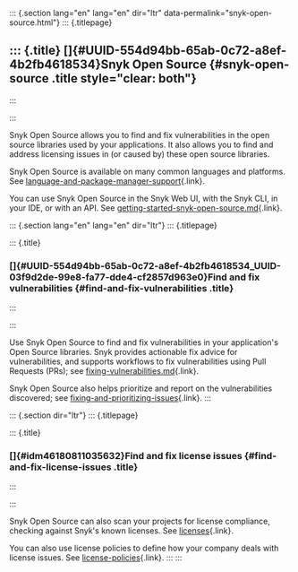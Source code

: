 ::: {.section lang="en" lang="en" dir="ltr" data-permalink="snyk-open-source.html"}
::: {.titlepage}
<div>

::: {.title}
[]{#UUID-554d94bb-65ab-0c72-a8ef-4b2fb4618534}Snyk Open Source {#snyk-open-source .title style="clear: both"}
--------------------------------------------------------------
:::

</div>
:::

Snyk Open Source allows you to find and fix vulnerabilities in the open
source libraries used by your applications. It also allows you to find
and address licensing issues in (or caused by) these open source
libraries.

Snyk Open Source is available on many common languages and platforms.
See
[language-and-package-manager-support](https://github.com/snyk/user-docs/blob/main/docs/products/snyk-open-source/language-and-package-manager-support){.link}.

You can use Snyk Open Source in the Snyk Web UI, with the Snyk CLI, in
your IDE, or with an API. See
[getting-started-snyk-open-source.md](https://github.com/snyk/user-docs/blob/main/docs/products/snyk-open-source/getting-started-snyk-open-source.md){.link}.

::: {.section lang="en" lang="en" dir="ltr"}
::: {.titlepage}
<div>

::: {.title}
### []{#UUID-554d94bb-65ab-0c72-a8ef-4b2fb4618534_UUID-03f9d2de-99e8-fa77-dde4-cf2857d963e0}Find and fix vulnerabilities {#find-and-fix-vulnerabilities .title}
:::

</div>
:::

Use Snyk Open Source to find and fix vulnerabilities in your
application\'s Open Source libraries. Snyk provides actionable fix
advice for vulnerabilities, and supports workflows to fix
vulnerabilities using Pull Requests (PRs); see
[fixing-vulnerabilities.md](https://github.com/snyk/user-docs/blob/main/docs/products/snyk-open-source/open-source-basics/fixing-vulnerabilities.md){.link}.

Snyk Open Source also helps prioritize and report on the vulnerabilities
discovered; see
[fixing-and-prioritizing-issues](https://github.com/snyk/user-docs/blob/main/docs/features/fixing-and-prioritizing-issues){.link}.
:::

::: {.section dir="ltr"}
::: {.titlepage}
<div>

::: {.title}
### []{#idm46180811035632}Find and fix license issues {#find-and-fix-license-issues .title}
:::

</div>
:::

Snyk Open Source can also scan your projects for license compliance,
checking against Snyk's known licenses. See
[licenses](https://github.com/snyk/user-docs/blob/main/docs/products/snyk-open-source/licenses){.link}.

You can also use license policies to define how your company deals with
license issues. See
[license-policies](https://github.com/snyk/user-docs/blob/main/docs/products/snyk-open-source/license-policies){.link}.
:::
:::
